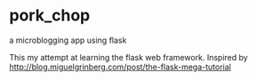 # pork_chop
a microblogging app using flask

This my attempt at learning the flask web framework.
Inspired by http://blog.miguelgrinberg.com/post/the-flask-mega-tutorial
